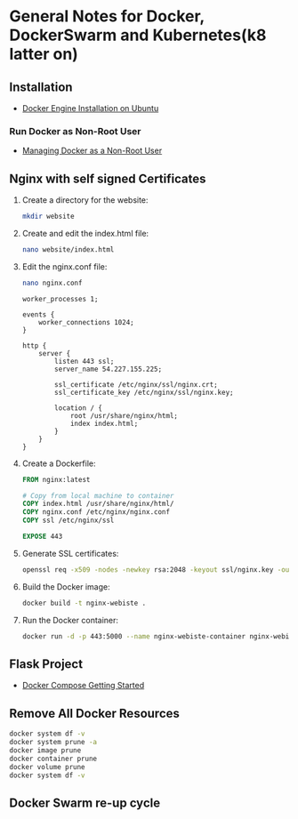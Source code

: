 # General Notes for Docker, DockerSwarm and Kubernetes(k8 latter on)

## Installation

- [Docker Engine Installation on Ubuntu](https://docs.docker.com/engine/install/ubuntu/)

### Run Docker as Non-Root User

- [Managing Docker as a Non-Root User](https://docs.docker.com/engine/install/linux-postinstall/#manage-docker-as-a-non-root-user)

## Nginx with self signed Certificates

1. Create a directory for the website:

    ```bash
    mkdir website
    ```

2. Create and edit the index.html file:

    ```bash
    nano website/index.html
    ```

3. Edit the nginx.conf file:

    ```bash
    nano nginx.conf
    ```

    ```nginx
    worker_processes 1;

    events {
        worker_connections 1024;
    }

    http {
        server {
            listen 443 ssl;
            server_name 54.227.155.225;

            ssl_certificate /etc/nginx/ssl/nginx.crt;
            ssl_certificate_key /etc/nginx/ssl/nginx.key;

            location / {
                root /usr/share/nginx/html;
                index index.html;
            }
        }
    }
    ```

4. Create a Dockerfile:

    ```Dockerfile
    FROM nginx:latest

    # Copy from local machine to container
    COPY index.html /usr/share/nginx/html/
    COPY nginx.conf /etc/nginx/nginx.conf
    COPY ssl /etc/nginx/ssl

    EXPOSE 443
    ```

5. Generate SSL certificates:

    ```bash
    openssl req -x509 -nodes -newkey rsa:2048 -keyout ssl/nginx.key -out ssl/nginx.crt
    ```

6. Build the Docker image:

    ```bash
    docker build -t nginx-webiste .
    ```

7. Run the Docker container:

    ```bash
    docker run -d -p 443:5000 --name nginx-webiste-container nginx-webiste
    ```

## Flask Project

- [Docker Compose Getting Started](https://docs.docker.com/compose/gettingstarted/#step-1-set-up)

## Remove All Docker Resources

```bash
docker system df -v
docker system prune -a
docker image prune
docker container prune
docker volume prune
docker system df -v
```

## Docker Swarm re-up cycle 
